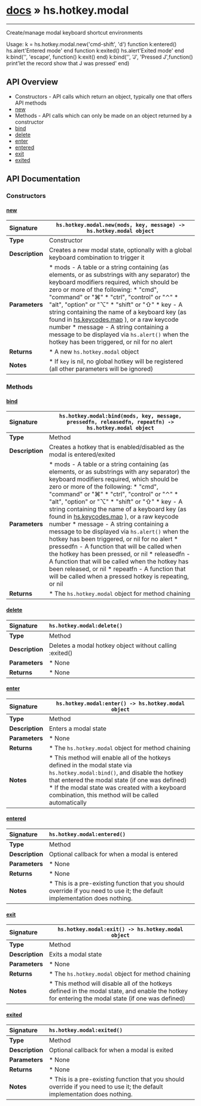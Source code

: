 # [docs](index.md) » hs.hotkey.modal
---

Create/manage modal keyboard shortcut environments

Usage:
k = hs.hotkey.modal.new('cmd-shift', 'd')
function k:entered() hs.alert'Entered mode' end
function k:exited()  hs.alert'Exited mode'  end
k:bind('', 'escape', function() k:exit() end)
k:bind('', 'J', 'Pressed J',function() print'let the record show that J was pressed' end)

## API Overview
* Constructors - API calls which return an object, typically one that offers API methods
 * [new](#new)
* Methods - API calls which can only be made on an object returned by a constructor
 * [bind](#bind)
 * [delete](#delete)
 * [enter](#enter)
 * [entered](#entered)
 * [exit](#exit)
 * [exited](#exited)

## API Documentation

### Constructors

#### [new](#new)
| <span style="float: left;">**Signature**</span> | <span style="float: left;">`hs.hotkey.modal.new(mods, key, message) -> hs.hotkey.modal object` </span>                                                          |
| -----------------------------------------------------|---------------------------------------------------------------------------------------------------------|
| **Type**                                             | Constructor                                                                                         |
| **Description**                                      | Creates a new modal state, optionally with a global keyboard combination to trigger it                                                                                         |
| **Parameters**                                       |  * mods - A table or a string containing (as elements, or as substrings with any separator) the keyboard modifiers required,   which should be zero or more of the following:   * "cmd", "command" or "⌘"   * "ctrl", "control" or "⌃"   * "alt", "option" or "⌥"   * "shift" or "⇧" * key - A string containing the name of a keyboard key (as found in [hs.keycodes.map](hs.keycodes.html#map) ), or a raw keycode number * message - A string containing a message to be displayed via `hs.alert()` when the hotkey has been triggered, or nil for no alert                                       |
| **Returns**                                          |  * A new `hs.hotkey.modal` object                                                |
| **Notes**                                            |  * If `key` is nil, no global hotkey will be registered (all other parameters will be ignored)                                                      |

### Methods

#### [bind](#bind)
| <span style="float: left;">**Signature**</span> | <span style="float: left;">`hs.hotkey.modal:bind(mods, key, message, pressedfn, releasedfn, repeatfn) -> hs.hotkey.modal object` </span>                                                          |
| -----------------------------------------------------|---------------------------------------------------------------------------------------------------------|
| **Type**                                             | Method                                                                                         |
| **Description**                                      | Creates a hotkey that is enabled/disabled as the modal is entered/exited                                                                                         |
| **Parameters**                                       |  * mods - A table or a string containing (as elements, or as substrings with any separator) the keyboard modifiers required,   which should be zero or more of the following:   * "cmd", "command" or "⌘"   * "ctrl", "control" or "⌃"   * "alt", "option" or "⌥"   * "shift" or "⇧" * key - A string containing the name of a keyboard key (as found in [hs.keycodes.map](hs.keycodes.html#map) ), or a raw keycode number * message - A string containing a message to be displayed via `hs.alert()` when the hotkey has been triggered, or nil for no alert * pressedfn - A function that will be called when the hotkey has been pressed, or nil * releasedfn - A function that will be called when the hotkey has been released, or nil * repeatfn - A function that will be called when a pressed hotkey is repeating, or nil                                       |
| **Returns**                                          |  * The `hs.hotkey.modal` object for method chaining                                                |

#### [delete](#delete)
| <span style="float: left;">**Signature**</span> | <span style="float: left;">`hs.hotkey.modal:delete()` </span>                                                          |
| -----------------------------------------------------|---------------------------------------------------------------------------------------------------------|
| **Type**                                             | Method                                                                                         |
| **Description**                                      | Deletes a modal hotkey object without calling :exited()                                                                                         |
| **Parameters**                                       |  * None                                       |
| **Returns**                                          |  * None                                                |

#### [enter](#enter)
| <span style="float: left;">**Signature**</span> | <span style="float: left;">`hs.hotkey.modal:enter() -> hs.hotkey.modal object` </span>                                                          |
| -----------------------------------------------------|---------------------------------------------------------------------------------------------------------|
| **Type**                                             | Method                                                                                         |
| **Description**                                      | Enters a modal state                                                                                         |
| **Parameters**                                       |  * None                                       |
| **Returns**                                          |  * The `hs.hotkey.modal` object for method chaining                                                |
| **Notes**                                            |  * This method will enable all of the hotkeys defined in the modal state via `hs.hotkey.modal:bind()`,   and disable the hotkey that entered the modal state (if one was defined) * If the modal state was created with a keyboard combination, this method will be called automatically                                                      |

#### [entered](#entered)
| <span style="float: left;">**Signature**</span> | <span style="float: left;">`hs.hotkey.modal:entered()` </span>                                                          |
| -----------------------------------------------------|---------------------------------------------------------------------------------------------------------|
| **Type**                                             | Method                                                                                         |
| **Description**                                      | Optional callback for when a modal is entered                                                                                         |
| **Parameters**                                       |  * None                                       |
| **Returns**                                          |  * None                                                |
| **Notes**                                            |  * This is a pre-existing function that you should override if you need to use it; the default implementation does nothing.                                                      |

#### [exit](#exit)
| <span style="float: left;">**Signature**</span> | <span style="float: left;">`hs.hotkey.modal:exit() -> hs.hotkey.modal object` </span>                                                          |
| -----------------------------------------------------|---------------------------------------------------------------------------------------------------------|
| **Type**                                             | Method                                                                                         |
| **Description**                                      | Exits a modal state                                                                                         |
| **Parameters**                                       |  * None                                       |
| **Returns**                                          |  * The `hs.hotkey.modal` object for method chaining                                                |
| **Notes**                                            |  * This method will disable all of the hotkeys defined in the modal state, and enable the hotkey for entering the modal state (if one was defined)                                                      |

#### [exited](#exited)
| <span style="float: left;">**Signature**</span> | <span style="float: left;">`hs.hotkey.modal:exited()` </span>                                                          |
| -----------------------------------------------------|---------------------------------------------------------------------------------------------------------|
| **Type**                                             | Method                                                                                         |
| **Description**                                      | Optional callback for when a modal is exited                                                                                         |
| **Parameters**                                       |  * None                                       |
| **Returns**                                          |  * None                                                |
| **Notes**                                            |  * This is a pre-existing function that you should override if you need to use it; the default implementation does nothing.                                                      |

